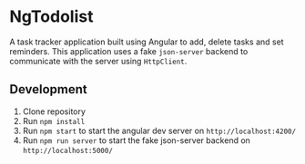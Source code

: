 # NgTodolist

A task tracker application built using Angular to add, delete tasks and set reminders. This application uses a fake ```json-server``` backend to communicate with the server using ```HttpClient```.

## Development
1. Clone repository
2. Run ```npm install```
3. Run ```npm start``` to start the angular dev server on ```http://localhost:4200/```
4. Run ```npm run server``` to start the fake json-server backend on ```http://localhost:5000/```
